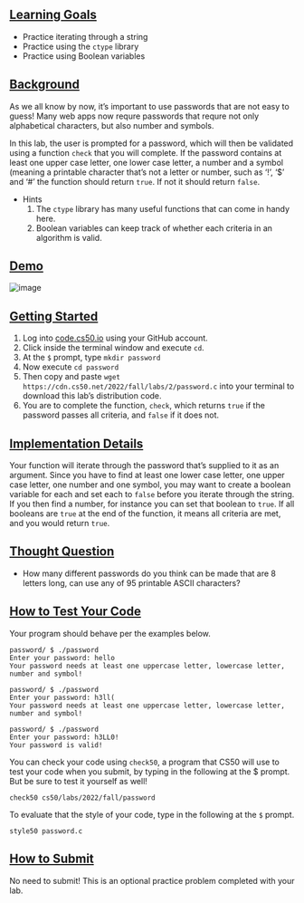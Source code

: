 <main class="col-md" style="margin-bottom: 241px; margin-top: 0px;">

                  

<a data-id="" id="learning-goals" style="top: 0px;"></a><h2><a data-id="" href="#learning-goals">Learning Goals</a></h2>

<ul class="fa-ul">
  <li data-marker="*"><span class="fa-li"><i class="fas fa-square"></i></span>Practice iterating through a string</li>
  <li data-marker="*"><span class="fa-li"><i class="fas fa-square"></i></span>Practice using the <code class="language-plaintext highlighter-rouge">ctype</code> library</li>
  <li data-marker="*"><span class="fa-li"><i class="fas fa-square"></i></span>Practice using Boolean variables</li>
</ul>

<a data-id="" id="background" style="top: 0px;"></a><h2><a data-id="" href="#background">Background</a></h2>

<p>As we all know by now, it’s important to use passwords that are not easy to guess! Many web apps now requre passwords that requre not only alphabetical characters, but also number and symbols.</p>

<p>In this lab, the user is prompted for a password, which will then be validated using a function <code class="language-plaintext highlighter-rouge">check</code> that you will complete. If the password contains at least one upper case letter, one lower case letter, a number and a symbol (meaning a printable character that’s not a letter or number, such as ‘!’, ‘$’ and ‘#’ the function should return <code class="language-plaintext highlighter-rouge">true</code>. If not it should return <code class="language-plaintext highlighter-rouge">false</code>.</p>

<ul class="fa-ul">
  <li data-marker="+"><span class="fa-li"><i class="far fa-plus-square"></i></span><span>Hints
    </span><ol>
      <li>The <code class="language-plaintext highlighter-rouge">ctype</code> library has many useful functions that can come in handy here.</li>
      <li>Boolean variables can keep track of whether each criteria in an algorithm is valid.</li>
    </ol><span>
  </span></li>
</ul>

<a data-id="" id="demo" style="top: 0px;"></a><h2><a data-id="" href="#demo">Demo</a></h2>

![image](https://user-images.githubusercontent.com/90121815/195692476-61fb3b56-7f6c-41bc-b746-a79fea82c767.png)

<a data-id="" id="getting-started" style="top: 0px;"></a><h2><a data-id="" href="#getting-started">Getting Started</a></h2>

<ol>
  <li>Log into <a href="https://code.cs50.io/">code.cs50.io</a> using your GitHub account.</li>
  <li>Click inside the terminal window and execute <code class="language-plaintext highlighter-rouge">cd</code>.</li>
  <li>At the <code class="language-plaintext highlighter-rouge">$</code> prompt, type <code class="language-plaintext highlighter-rouge">mkdir password</code></li>
  <li>Now execute <code class="language-plaintext highlighter-rouge">cd password</code></li>
  <li>Then copy and paste <code class="language-plaintext highlighter-rouge">wget https://cdn.cs50.net/2022/fall/labs/2/password.c</code> into your terminal to download this lab’s distribution code.</li>
  <li>You are to complete the function, <code class="language-plaintext highlighter-rouge">check</code>, which returns <code class="language-plaintext highlighter-rouge">true</code> if the password passes all criteria, and <code class="language-plaintext highlighter-rouge">false</code> if it does not.</li>
</ol>

<a data-id="" id="implementation-details" style="top: 0px;"></a><h2><a data-id="" href="#implementation-details">Implementation Details</a></h2>

<p>Your function will iterate through the password that’s supplied to it as an argument. Since you have to find at least one lower case letter, one upper case letter, one number and one symbol, you may want to create a boolean variable for each and set each to <code class="language-plaintext highlighter-rouge">false</code> before you iterate through the string. If you then find a number, for instance you can set that boolean to <code class="language-plaintext highlighter-rouge">true</code>. If all booleans are <code class="language-plaintext highlighter-rouge">true</code> at the end of the function, it means all criteria are met, and you would return <code class="language-plaintext highlighter-rouge">true</code>.</p>

<a data-id="" id="thought-question" style="top: 0px;"></a><h2><a data-id="" href="#thought-question">Thought Question</a></h2>

<ul class="fa-ul">
  <li data-marker="*"><span class="fa-li"><i class="fas fa-square"></i></span>How many different passwords do you think can be made that are 8 letters long, can use any of 95 printable ASCII characters?</li>
</ul>

<a data-id="" id="how-to-test-your-code" style="top: 0px;"></a><h2><a data-id="" href="#how-to-test-your-code">How to Test Your Code</a></h2>

<p>Your program should behave per the examples below.</p>

<div class="language-plaintext highlighter-rouge"><div class="highlight"><pre class="highlight"><code>password/ $ ./password
Enter your password: hello
Your password needs at least one uppercase letter, lowercase letter, number and symbol!
</code></pre></div></div>

<div class="language-plaintext highlighter-rouge"><div class="highlight"><pre class="highlight"><code>password/ $ ./password
Enter your password: h3ll(
Your password needs at least one uppercase letter, lowercase letter, number and symbol!
</code></pre></div></div>

<div class="language-plaintext highlighter-rouge"><div class="highlight"><pre class="highlight"><code>password/ $ ./password
Enter your password: h3LL0!
Your password is valid!
</code></pre></div></div>

<p>You can check your code using <code class="language-plaintext highlighter-rouge">check50</code>, a program that CS50 will use to test your code when you submit, by typing in the following at the $ prompt. But be sure to test it yourself as well!</p>

<div class="language-plaintext highlighter-rouge"><div class="highlight"><pre class="highlight"><code>check50 cs50/labs/2022/fall/password
</code></pre></div></div>

<p>To evaluate that the style of your code, type in the following at the <code class="language-plaintext highlighter-rouge">$</code> prompt.</p>

<div class="language-plaintext highlighter-rouge"><div class="highlight"><pre class="highlight"><code>style50 password.c
</code></pre></div></div>

<a data-id="" id="how-to-submit" style="top: 0px;"></a><h2><a data-id="" href="#how-to-submit">How to Submit</a></h2>

<p>No need to submit! This is an optional practice problem completed with your lab.</p>


      
